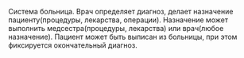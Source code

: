 Система больница. Врач определяет диагноз, делает назначение пациенту(процедуры, лекарства, операции). Назначение может выполнить медсестра(процедуры, лекарства) или врач(любое назначение). Пациент может быть выписан из больницы, при этом фиксируется окончательный диагноз.
